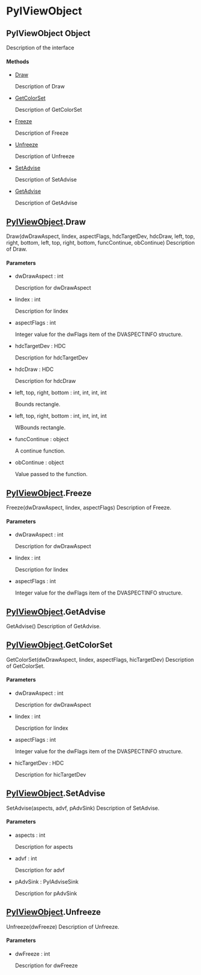 # PyIViewObject


## PyIViewObject Object

Description of the interface

#### Methods

  - [Draw](PyIViewObject.md#pyiviewobjectdraw)

    Description of Draw&nbsp;

  - [GetColorSet](PyIViewObject.md#pyiviewobjectgetcolorset)

    Description of GetColorSet&nbsp;

  - [Freeze](PyIViewObject.md#pyiviewobjectfreeze)

    Description of Freeze&nbsp;

  - [Unfreeze](PyIViewObject.md#pyiviewobjectunfreeze)

    Description of Unfreeze&nbsp;

  - [SetAdvise](PyIViewObject.md#pyiviewobjectsetadvise)

    Description of SetAdvise&nbsp;

  - [GetAdvise](PyIViewObject.md#pyiviewobjectgetadvise)

    Description of GetAdvise&nbsp;


## [PyIViewObject](PyIViewObject.md#pyiviewobject)\.Draw

Draw\(dwDrawAspect, lindex, aspectFlags, hdcTargetDev, hdcDraw, left, top, right, bottom, left, top, right, bottom, funcContinue, obContinue\)
Description of Draw\.

#### Parameters

  - dwDrawAspect : int

    Description for dwDrawAspect

  - lindex : int

    Description for lindex

  - aspectFlags : int

    Integer value for the dwFlags item of the DVASPECTINFO structure\.

  - hdcTargetDev : HDC

    Description for hdcTargetDev

  - hdcDraw : HDC

    Description for hdcDraw

  - left, top, right, bottom : int, int, int, int

    Bounds rectangle\.

  - left, top, right, bottom : int, int, int, int

    WBounds rectangle\.

  - funcContinue : object

    A continue function\.

  - obContinue : object

    Value passed to the function\.


## [PyIViewObject](PyIViewObject.md#pyiviewobject)\.Freeze

Freeze\(dwDrawAspect, lindex, aspectFlags\)
Description of Freeze\.

#### Parameters

  - dwDrawAspect : int

    Description for dwDrawAspect

  - lindex : int

    Description for lindex

  - aspectFlags : int

    Integer value for the dwFlags item of the DVASPECTINFO structure\.


## [PyIViewObject](PyIViewObject.md#pyiviewobject)\.GetAdvise

GetAdvise\(\)
Description of GetAdvise\.


## [PyIViewObject](PyIViewObject.md#pyiviewobject)\.GetColorSet

GetColorSet\(dwDrawAspect, lindex, aspectFlags, hicTargetDev\)
Description of GetColorSet\.

#### Parameters

  - dwDrawAspect : int

    Description for dwDrawAspect

  - lindex : int

    Description for lindex

  - aspectFlags : int

    Integer value for the dwFlags item of the DVASPECTINFO structure\.

  - hicTargetDev : HDC

    Description for hicTargetDev


## [PyIViewObject](PyIViewObject.md#pyiviewobject)\.SetAdvise

SetAdvise\(aspects, advf, pAdvSink\)
Description of SetAdvise\.

#### Parameters

  - aspects : int

    Description for aspects

  - advf : int

    Description for advf

  - pAdvSink : PyIAdviseSink

    Description for pAdvSink


## [PyIViewObject](PyIViewObject.md#pyiviewobject)\.Unfreeze

Unfreeze\(dwFreeze\)
Description of Unfreeze\.

#### Parameters

  - dwFreeze : int

    Description for dwFreeze
